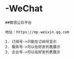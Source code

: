 # -WeChat

	##微信公众平台

	地址：https://mp.weixin.qq.com
	
	1. 订阅号->只能在订阅号显示
	2. 服务号->可以在好友列表展示 
	3. 企业号->可以在好友列表展示